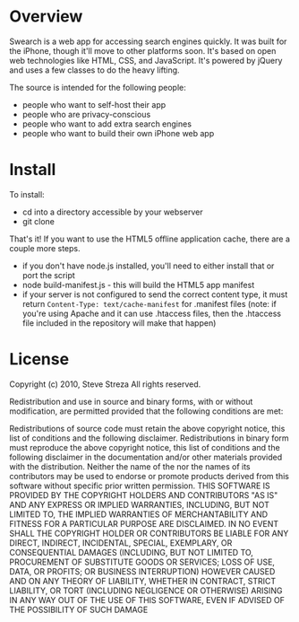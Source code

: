 Overview
========

Swearch is a web app for accessing search engines quickly. It was built for the iPhone, though it'll move to other platforms soon. It's based on open web technologies like HTML, CSS, and JavaScript. It's powered by jQuery and uses a few classes to do the heavy lifting.

The source is intended for the following people:

* people who want to self-host their app
* people who are privacy-conscious
* people who want to add extra search engines
* people who want to build their own iPhone web app

Install
=======

To install:

* cd into a directory accessible by your webserver
* git clone <repo URL>

That's it! If you want to use the HTML5 offline application cache, there are a couple more steps.

* if you don't have node.js installed, you'll need to either install that or port the script
* node build-manifest.js - this will build the HTML5 app manifest
* if your server is not configured to send the correct content type, it must return `Content-Type: text/cache-manifest` for .manifest files (note: if you're using Apache and it can use .htaccess files, then the .htaccess file included in the repository will make that happen)

License
=======

Copyright (c) 2010, Steve Streza
All rights reserved.

Redistribution and use in source and binary forms, with or without modification, are permitted provided that the following conditions are met:

Redistributions of source code must retain the above copyright notice, this list of conditions and the following disclaimer.
Redistributions in binary form must reproduce the above copyright notice, this list of conditions and the following disclaimer in the documentation and/or other materials provided with the distribution.
Neither the name of the <ORGANIZATION> nor the names of its contributors may be used to endorse or promote products derived from this software without specific prior written permission.
THIS SOFTWARE IS PROVIDED BY THE COPYRIGHT HOLDERS AND CONTRIBUTORS "AS IS" AND ANY EXPRESS OR IMPLIED WARRANTIES, INCLUDING, BUT NOT LIMITED TO, THE IMPLIED WARRANTIES OF MERCHANTABILITY AND FITNESS FOR A PARTICULAR PURPOSE ARE DISCLAIMED. IN NO EVENT SHALL THE COPYRIGHT HOLDER OR CONTRIBUTORS BE LIABLE FOR ANY DIRECT, INDIRECT, INCIDENTAL, SPECIAL, EXEMPLARY, OR CONSEQUENTIAL DAMAGES (INCLUDING, BUT NOT LIMITED TO, PROCUREMENT OF SUBSTITUTE GOODS OR SERVICES; LOSS OF USE, DATA, OR PROFITS; OR BUSINESS INTERRUPTION) HOWEVER CAUSED AND ON ANY THEORY OF LIABILITY, WHETHER IN CONTRACT, STRICT LIABILITY, OR TORT (INCLUDING NEGLIGENCE OR OTHERWISE) ARISING IN ANY WAY OUT OF THE USE OF THIS SOFTWARE, EVEN IF ADVISED OF THE POSSIBILITY OF SUCH DAMAGE